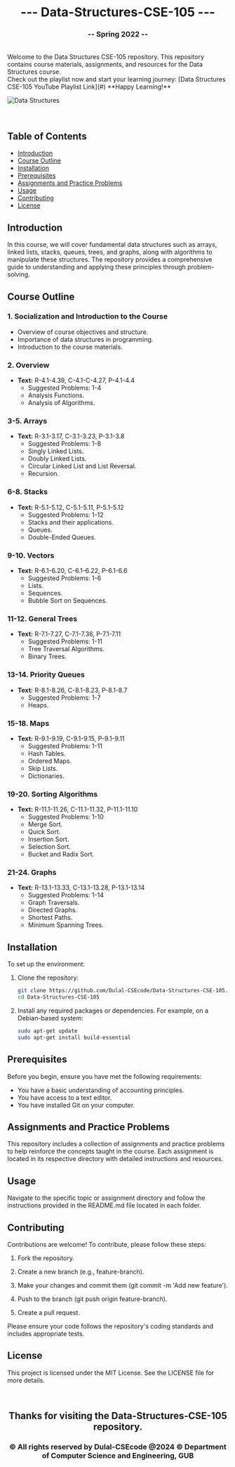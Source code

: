 <h1 align="center">--- Data-Structures-CSE-105 ---</h1>  
<h3 align="center">-- Spring 2022 --</h3>  
<br />  
Welcome to the Data Structures CSE-105 repository. This repository contains course materials, assignments, and resources for the Data Structures course.  
<br />  
Check out the playlist now and start your learning journey: [Data Structures CSE-105 YouTube Playlist Link](#)
**Happy Learning!**
<br />
<img/>

![Data Structures](.PNG)
  
<br />  

## Table of Contents
- [Introduction](#introduction)
- [Course Outline](#course-outline)
- [Installation](#installation)
- [Prerequisites](#prerequisites)
- [Assignments and Practice Problems](#assignments-and-practice-problems)
- [Usage](#usage)
- [Contributing](#contributing)
- [License](#license)

## Introduction

In this course, we will cover fundamental data structures such as arrays, linked lists, stacks, queues, trees, and graphs, along with algorithms to manipulate these structures. The repository provides a comprehensive guide to understanding and applying these principles through problem-solving.

## Course Outline

### 1. Socialization and Introduction to the Course
- Overview of course objectives and structure.
- Importance of data structures in programming.
- Introduction to the course materials.

### 2. Overview
- **Text:** R-4.1-4.39, C-4.1-C-4.27, P-4.1-4.4
  - Suggested Problems: 1-4
  - Analysis Functions.
  - Analysis of Algorithms.

### 3-5. Arrays
- **Text:** R-3.1-3.17, C-3.1-3.23, P-3.1-3.8
  - Suggested Problems: 1-8
  - Singly Linked Lists.
  - Doubly Linked Lists.
  - Circular Linked List and List Reversal.
  - Recursion.

### 6-8. Stacks
- **Text:** R-5.1-5.12, C-5.1-5.11, P-5.1-5.12
  - Suggested Problems: 1-12
  - Stacks and their applications.
  - Queues.
  - Double-Ended Queues.

### 9-10. Vectors
- **Text:** R-6.1-6.20, C-6.1-6.22, P-6.1-6.6
  - Suggested Problems: 1-6
  - Lists.
  - Sequences.
  - Bubble Sort on Sequences.

### 11-12. General Trees
- **Text:** R-7.1-7.27, C-7.1-7.36, P-7.1-7.11
  - Suggested Problems: 1-11
  - Tree Traversal Algorithms.
  - Binary Trees.

### 13-14. Priority Queues
- **Text:** R-8.1-8.26, C-8.1-8.23, P-8.1-8.7
  - Suggested Problems: 1-7
  - Heaps.

### 15-18. Maps
- **Text:** R-9.1-9.19, C-9.1-9.15, P-9.1-9.11
  - Suggested Problems: 1-11
  - Hash Tables.
  - Ordered Maps.
  - Skip Lists.
  - Dictionaries.

### 19-20. Sorting Algorithms
- **Text:** R-11.1-11.26, C-11.1-11.32, P-11.1-11.10
  - Suggested Problems: 1-10
  - Merge Sort.
  - Quick Sort.
  - Insertion Sort.
  - Selection Sort.
  - Bucket and Radix Sort.

### 21-24. Graphs
- **Text:** R-13.1-13.33, C-13.1-13.28, P-13.1-13.14
  - Suggested Problems: 1-14
  - Graph Traversals.
  - Directed Graphs.
  - Shortest Paths.
  - Minimum Spanning Trees.

## Installation

To set up the environment:

1. Clone the repository:
   ```bash
   git clone https://github.com/Dulal-CSEcode/Data-Structures-CSE-105.git
   cd Data-Structures-CSE-105

2. Install any required packages or dependencies. For example, on a Debian-based system:

    ```bash
    sudo apt-get update
    sudo apt-get install build-essential
    ```

## Prerequisites

Before you begin, ensure you have met the following requirements:

- You have a basic understanding of accounting principles.
- You have access to a text editor.
- You have installed Git on your computer.

## Assignments and Practice Problems

This repository includes a collection of assignments and practice problems to help reinforce the concepts taught in the course. Each assignment is located in its respective directory with detailed instructions and resources.

## Usage

Navigate to the specific topic or assignment directory and follow the instructions provided in the README.md file located in each folder.

## Contributing
Contributions are welcome! To contribute, please follow these steps:

1. Fork the repository.

2. Create a new branch (e.g., feature-branch).

3. Make your changes and commit them (git commit -m 'Add new feature').

4. Push to the branch (git push origin feature-branch).

5. Create a pull request.

Please ensure your code follows the repository's coding standards and includes appropriate tests.

## License
This project is licensed under the MIT License. See the LICENSE file for more details.

<br/>
<h2 align="center"> Thanks for visiting the Data-Structures-CSE-105 repository.</h2>
<h3 align="center">© All rights reserved by Dulal-CSEcode @2024 © Department of Computer Science and Engineering, GUB </h3>
